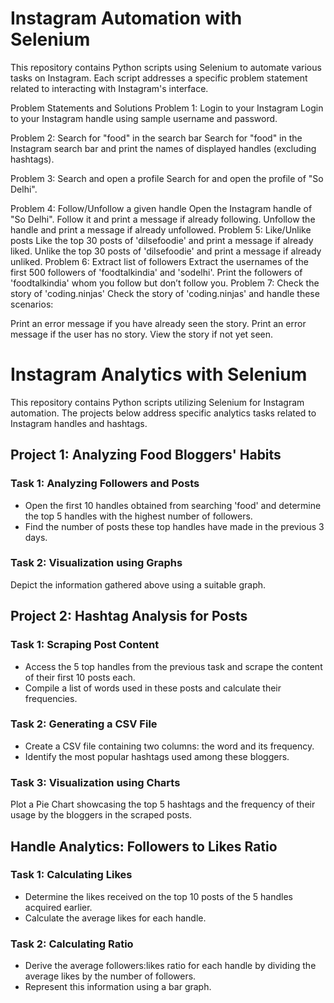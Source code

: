 # Instagram Automation with Selenium
This repository contains Python scripts using Selenium to automate various tasks on Instagram. Each script addresses a specific problem statement related to interacting with Instagram's interface.

Problem Statements and Solutions
Problem 1: Login to your Instagram
Login to your Instagram handle using sample username and password.

Problem 2: Search for "food" in the search bar
Search for "food" in the Instagram search bar and print the names of displayed handles (excluding hashtags).

Problem 3: Search and open a profile
Search for and open the profile of "So Delhi".

Problem 4: Follow/Unfollow a given handle
Open the Instagram handle of "So Delhi".
Follow it and print a message if already following.
Unfollow the handle and print a message if already unfollowed.
Problem 5: Like/Unlike posts
Like the top 30 posts of 'dilsefoodie' and print a message if already liked.
Unlike the top 30 posts of 'dilsefoodie' and print a message if already unliked.
Problem 6: Extract list of followers
Extract the usernames of the first 500 followers of 'foodtalkindia' and 'sodelhi'.
Print the followers of 'foodtalkindia' whom you follow but don’t follow you.
Problem 7: Check the story of 'coding.ninjas'
Check the story of 'coding.ninjas' and handle these scenarios:

Print an error message if you have already seen the story.
Print an error message if the user has no story.
View the story if not yet seen.


# Instagram Analytics with Selenium

This repository contains Python scripts utilizing Selenium for Instagram automation. The projects below address specific analytics tasks related to Instagram handles and hashtags.

## Project 1: Analyzing Food Bloggers' Habits

### Task 1: Analyzing Followers and Posts
- Open the first 10 handles obtained from searching 'food' and determine the top 5 handles with the highest number of followers.
- Find the number of posts these top handles have made in the previous 3 days.

### Task 2: Visualization using Graphs
Depict the information gathered above using a suitable graph.

## Project 2: Hashtag Analysis for Posts

### Task 1: Scraping Post Content
- Access the 5 top handles from the previous task and scrape the content of their first 10 posts each.
- Compile a list of words used in these posts and calculate their frequencies.

### Task 2: Generating a CSV File
- Create a CSV file containing two columns: the word and its frequency.
- Identify the most popular hashtags used among these bloggers.

### Task 3: Visualization using Charts
Plot a Pie Chart showcasing the top 5 hashtags and the frequency of their usage by the bloggers in the scraped posts.

## Handle Analytics: Followers to Likes Ratio

### Task 1: Calculating Likes
- Determine the likes received on the top 10 posts of the 5 handles acquired earlier.
- Calculate the average likes for each handle.

### Task 2: Calculating Ratio
- Derive the average followers:likes ratio for each handle by dividing the average likes by the number of followers.
- Represent this information using a bar graph.
